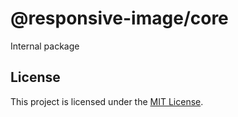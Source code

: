 # @responsive-image/core

Internal package

## License

This project is licensed under the [MIT License](../../LICENSE.md).
